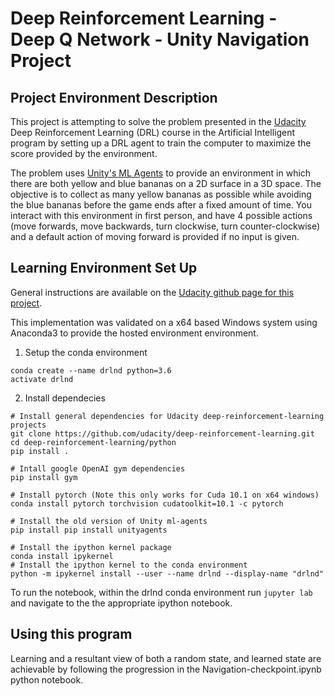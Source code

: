 # Deep Reinforcement Learning - Deep Q Network - Unity Navigation Project

## Project Environment Description

This project is attempting to solve the problem presented in the [Udacity](https://www.udacity.com/) Deep Reinforcement Learning (DRL) course in the Artificial Intelligent program by setting up a DRL agent to train the computer to maximize the score provided by the environment.  

The problem uses [Unity's ML Agents](https://github.com/Unity-Technologies/ml-agents/blob/master/) to provide an environment in which there are both yellow and blue bananas on a 2D surface in a 3D space.  The objective is to collect as many yellow bananas as possible while avoiding the blue bananas before the game ends after a fixed amount of time.  You interact with this environment in first person, and have 4 possible actions (move forwards, move backwards, turn clockwise, turn counter-clockwise) and a default action of moving forward is provided if no input is given.  

## Learning Environment Set Up

General instructions are available on the [Udacity github page for this project](https://github.com/udacity/deep-reinforcement-learning/tree/master/p1_navigation).

This implementation was validated on a x64 based Windows system using Anaconda3 to provide the hosted environment environment.

1. Setup the conda environment
```
conda create --name drlnd python=3.6 
activate drlnd
```
2. Install dependecies
```
# Install general dependencies for Udacity deep-reinforcement-learning projects
git clone https://github.com/udacity/deep-reinforcement-learning.git
cd deep-reinforcement-learning/python
pip install .

# Intall google OpenAI gym dependencies
pip install gym

# Install pytorch (Note this only works for Cuda 10.1 on x64 windows)
conda install pytorch torchvision cudatoolkit=10.1 -c pytorch

# Install the old version of Unity ml-agents
pip install pip install unityagents

# Install the ipython kernel package
conda install ipykernel
# Install the ipython kernel to the conda environment
python -m ipykernel install --user --name drlnd --display-name "drlnd"
```

To run the notebook, within the drlnd conda environment run `jupyter lab` and navigate to the the appropriate ipython notebook.


## Using this program

Learning and a resultant view of both a random state, and learned state are achievable by following the progression in the Navigation-checkpoint.ipynb python notebook.
